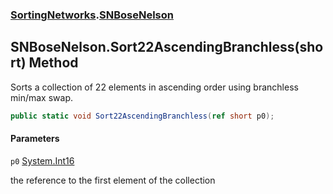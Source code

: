 ### [SortingNetworks](SortingNetworks.md 'SortingNetworks').[SNBoseNelson](SortingNetworks.SNBoseNelson.md 'SortingNetworks.SNBoseNelson')

## SNBoseNelson.Sort22AscendingBranchless(short) Method

Sorts a collection of 22 elements in ascending order using branchless min/max swap.

```csharp
public static void Sort22AscendingBranchless(ref short p0);
```
#### Parameters

<a name='SortingNetworks.SNBoseNelson.Sort22AscendingBranchless(short).p0'></a>

`p0` [System.Int16](https://docs.microsoft.com/en-us/dotnet/api/System.Int16 'System.Int16')

the reference to the first element of the collection